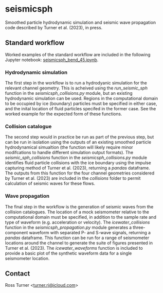 # seismicsph

Smoothed particle hydrodynamic simulation and seismic wave propagation code described by Turner et al. (2023), in press.

## Standard workflow

Worked examples of the standard workflow are included in the following Jupyter notebook: [seismicsph_bend_45.ipynb](https://github.com/rossjturner/RAiSEHD/blob/main/seismicsph_bend_45.ipynb).

### Hydrodynamic simulation

The first step in the workflow is to run a hydrodyanic simulation for the relevant channel geometry. This is acheived using the _run_seismic_sph_ function in the _seismicsph_collisions.py_ module, but an existing hydrodynamic simulation can be used. Regions in the computational domain to be occupied by ice (boundary) particles must be specified in either case, and the inital location of fluid particles specifed in the former case. See the worked example for the expected form of these functions.

### Collision catalogue

The second step would in practice be run as part of the previous step, but can be run in isolation using the outputs of an existing smoothed particle hydrodynamical simualtion (the function will likely require minor modifcations to handle different simulation output formats). The _seismic_sph_collisions_ function in the _seismicsph_collisions.py_ module identifies fluid particle collisions with the ice boundary using the impulse capturing method of Turner et al. (2023), returning a _pandas_ dataframe. The outputs from this function for the four channel geometries considered by Turner et al. (2023) are included in the _collisions_ folder to permit calculation of seismic waves for these flows.

### Wave propagation

The final step in the workflow is the generation of seismic waves from the collision catalogues. The location of a mock seismometer relative to the computational domain must be specified, in addition to the sample rate and type of waveform (e.g. acceleration or velocity). The _icewater_collisions_ function in the _seismicsph_propagation.py_ module generates a three-component waveform with separated P- and S-wave signals, returning a _pandas_ dataframe. This function can be run for a range of seismometer locations around the channel to generate the suite of figures presented in Turner et al. (2023). The _icewater_waveforms_ function is included to provide a basic plot of the synthetic waveform data for a single seismometer location.

## Contact

Ross Turner <<turner.rj@icloud.com>>
